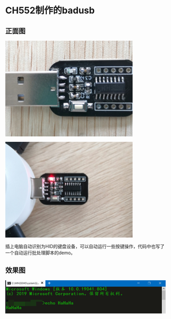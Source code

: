 # **CH552制作的badusb**
## 正面图
![---](.\\Picture\\正面图.jpg)

![---](.\\Picture\\工作.jpg)

插上电脑自动识别为HID的键盘设备，可以自动运行一些按键操作，代码中也写了一个自动运行批处理脚本的demo。

## 效果图
![---](.\\Picture\\效果.png)

